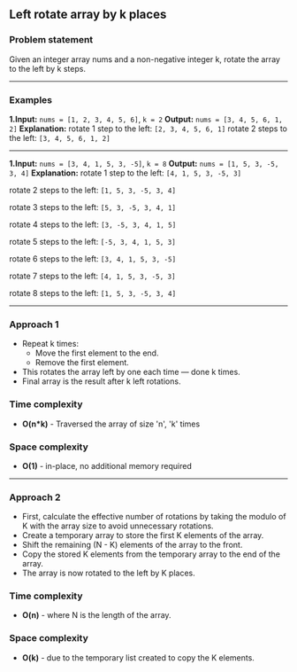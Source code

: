 ## Left rotate array by k places

### Problem statement
Given an integer array nums and a non-negative integer k, rotate the array to the left by k steps.

---

### Examples
**1.Input:** `nums = [1, 2, 3, 4, 5, 6]`, `k = 2`
**Output:** `nums = [3, 4, 5, 6, 1, 2]`
**Explanation:** 
rotate 1 step to the left: `[2, 3, 4, 5, 6, 1]`
rotate 2 steps to the left: `[3, 4, 5, 6, 1, 2]`

---

**1.Input:** `nums = [3, 4, 1, 5, 3, -5]`, `k = 8`
**Output:** `nums = [1, 5, 3, -5, 3, 4]`
**Explanation:**
rotate 1 step to the left: `[4, 1, 5, 3, -5, 3]`

rotate 2 steps to the left: `[1, 5, 3, -5, 3, 4]`

rotate 3 steps to the left: `[5, 3, -5, 3, 4, 1]`

rotate 4 steps to the left: `[3, -5, 3, 4, 1, 5]`

rotate 5 steps to the left: `[-5, 3, 4, 1, 5, 3]`

rotate 6 steps to the left: `[3, 4, 1, 5, 3, -5]`

rotate 7 steps to the left: `[4, 1, 5, 3, -5, 3]`

rotate 8 steps to the left: `[1, 5, 3, -5, 3, 4]`

---

### Approach 1
- Repeat k times:
    - Move the first element to the end.
    - Remove the first element.
- This rotates the array left by one each time — done k times.
- Final array is the result after k left rotations.

### Time complexity
 - **O(n*k)** - Traversed the array of size 'n', 'k' times 

### Space complexity
- **O(1)** - in-place, no additional memory required

---

### Approach 2
- First, calculate the effective number of rotations by taking the modulo of K with the array size to avoid unnecessary rotations.
- Create a temporary array to store the first K elements of the array.
- Shift the remaining (N - K) elements of the array to the front.
- Copy the stored K elements from the temporary array to the end of the array.
- The array is now rotated to the left by K places.

### Time complexity
 - **O(n)** - where N is the length of the array.

### Space complexity
- **O(k)** - due to the temporary list created to copy the K elements.
